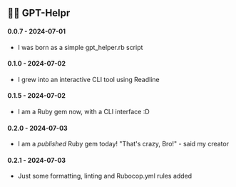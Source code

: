 ## 🏴‍☠️ GPT-Helpr

#### 0.0.7 - 2024-07-01

- I was born as a simple gpt_helper.rb script

#### 0.1.0 - 2024-07-02

- I grew into an interactive CLI tool using Readline

#### 0.1.5 - 2024-07-02

 - I am a Ruby gem now, with a CLI interface :D

#### 0.2.0 - 2024-07-03

- I am a *published* Ruby gem today! "That's crazy, Bro!" - said my creator

#### 0.2.1 - 2024-07-03

- Just some formatting, linting and Rubocop.yml rules added